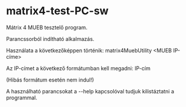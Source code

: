 # matrix4-test-PC-sw
Mátrix 4 MUEB tesztelő program.

Parancssorból indítható alkalmazás. 

Használata a következőképpen történik:
matrix4MuebUtility <MUEB IP-címe>


Az IP-címet a következő formátumban kell megadni: IP-cím

(Hibás formátum esetén nem indul!)

A használható parancsokat a --help kapcsolóval tudjuk kilistáztatni a programmal.
